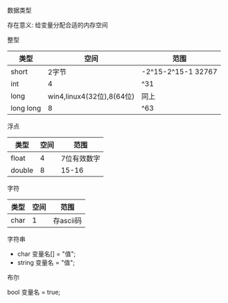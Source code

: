 数据类型

存在意义: 给变量分配合适的内存空间

整型

| 类型      | 空间                      | 范围                |
| --------- | ------------------------- | ------------------- |
| short     | 2字节                     | -2^15-2^15-1  32767 |
| int       | 4                         | ^31                 |
| long      | win4,linux4(32位),8(64位) | 同上                |
| long long | 8                         | ^63                 |

浮点

| 类型   | 空间 | 范围        |
| ------ | ---- | ----------- |
| float  | 4    | 7位有效数字 |
| double | 8    | 15-16       |

字符

| 类型 | 空间 | 范围      |
| ---- | ---- | --------- |
| char | 1    | 存ascii码 |

字符串

- char 变量名[] = "值";
- string 变量名 = "值";

布尔

bool 变量名 = true;

